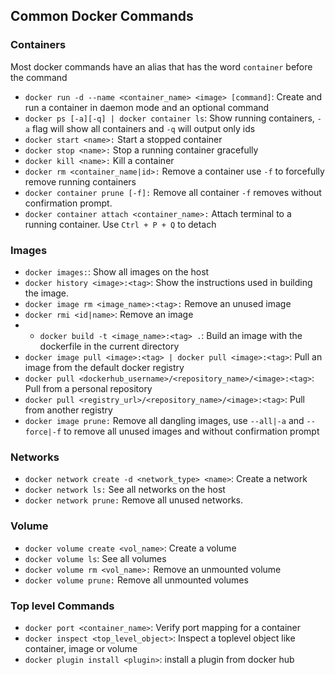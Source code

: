 ## Common  Docker Commands

### Containers 
Most docker commands have an alias that has the word `container` before the command
- `docker run -d --name <container_name> <image> [command]`: Create and run a container in daemon mode and an optional command
- `docker ps [-a][-q] | docker container ls`: Show running containers, `-a` flag will show all containers and `-q` will output only ids
- `docker start <name>:` Start a stopped container
- `docker stop <name>:` Stop a running container gracefully
- `docker kill <name>:` Kill a container
- `docker rm <container_name|id>:` Remove a container use `-f` to forcefully remove running containers
- `docker container prune [-f]:` Remove all container `-f` removes without confirmation prompt.
- `docker container attach <container_name>:` Attach terminal to a running container. Use `Ctrl + P + Q` to detach


### Images
- `docker images:`: Show all images on the host
- `docker history <image>:<tag>`: Show the instructions used in building the image.
- `docker image rm <image_name>:<tag>:` Remove an unused image
- `docker rmi <id|name>`: Remove an image
- - `docker build -t <image_name>:<tag> .`: Build an image with the dockerfile in the current directory
- `docker image pull <image>:<tag> | docker pull <image>:<tag>`: Pull an image from the default docker registry
- `docker pull <dockerhub_username>/<repository_name>/<image>:<tag>`: Pull from a personal repository
- `docker pull <registry_url>/<repository_name>/<image>:<tag>`: Pull from another registry
- `docker image prune:` Remove all dangling images, use `--all|-a` and `--force|-f` to remove all unused images and without confirmation prompt  

### Networks
- `docker network create -d <network_type> <name>`: Create a network
- `docker network ls:` See all networks on the host
- `docker network prune:` Remove all unused networks.

### Volume
- `docker volume create <vol_name>`: Create a volume
- `docker volume ls`: See all volumes
- `docker volume rm <vol_name>:` Remove an unmounted volume
- `docker volume prune:` Remove all unmounted volumes

### Top level Commands
- `docker port <container_name>`: Verify port mapping for a container
- `docker inspect <top_level_object>`: Inspect a toplevel object like container, image or volume
- `docker plugin install <plugin>`: install a plugin from docker hub
